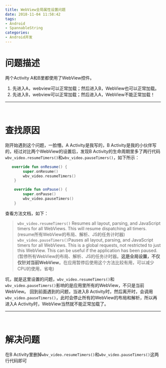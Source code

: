 ```yaml
---
title: WebView全局属性设置问题
date: 2018-11-04 11:58:42
tags:
- Android
- SpannableString
categories:
- Android开发
---
```


# 问题描述

两个Activity A和B里都使用了WebView控件。

1. 先进入A，webview可以正常加载；然后进入B，WebView也可以正常加载。
2. 先进入B，webview可以正常加载；然后进入A，WebView不能正常加载！

-- -- --

<br>

# 查找原因

刚开始遇到这个问题，一脸懵。A Activity是我写的，B Activity是我的小伙伴写的，经过对比两个WebView的设置后，发现B Activity的生命周期里多了两行代码`wbv_video.resumeTimers()`和`wbv_video.pauseTimers()`，如下所示：

```kotlin
   override fun onResume() {
        super.onResume()
        wbv_video.resumeTimers()
    }

    override fun onPause() {
        super.onPause()
        wbv_video.pauseTimers()
    }
```
查看方法文档，如下：
>`wbv_video.resumeTimers()` Resumes all layout, parsing, and JavaScript timers for all WebViews. This will resume dispatching all timers.(resume所有WebView的布局、解析、JS的任务计时器)
>`wbv_video.pauseTimers()`Pauses all layout, parsing, and JavaScript timers for all WebViews. This is a global requests, not restricted to just this WebView. This can be useful if the application has been paused.(暂停所有WebView的布局、解析、JS的任务计时器。**这是全局设置，不仅仅针对当前WebView**。在应用暂停后使用这个方法比较有用，可以减少CPU的使用，省电)

坑，就是这里设置的问题，`wbv_video.resumeTimers()`和`wbv_video.pauseTimers()`影响的是应用里所有的WebView，不只是当前WebView。
回到前面遇到的问题，当进入B Activity时，然后离开时，会调用`wbv_video.pauseTimers()`，此时会停止所有的WebView的布局和解析，所以再进入A Activity时，WebView当然就不能正常加载了。

-- -- --

<br>

# 解决问题

在B Activity里删掉`wbv_video.resumeTimers()`和`wbv_video.pauseTimers()`这两行代码即可